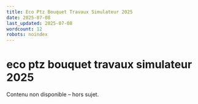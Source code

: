 ```yaml
---
title: Eco Ptz Bouquet Travaux Simulateur 2025
date: 2025-07-08
last_updated: 2025-07-08
wordcount: 12
robots: noindex
---
```


# eco ptz bouquet travaux simulateur 2025

Contenu non disponible – hors sujet.